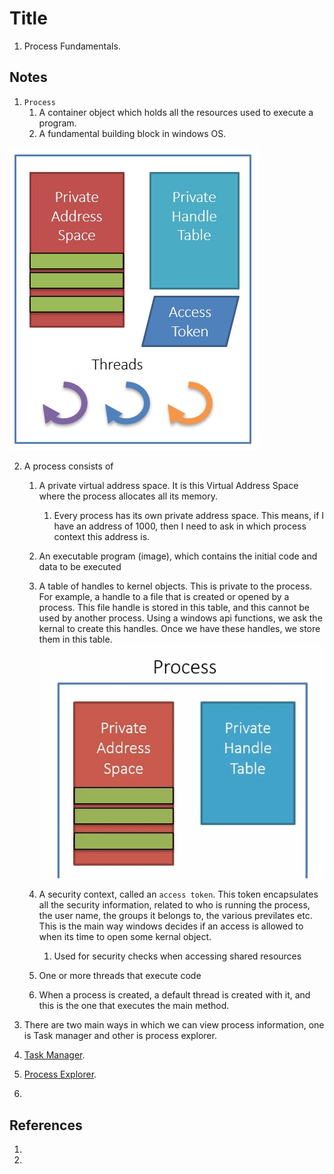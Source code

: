 # Title
1. Process Fundamentals.

## Notes

1. `Process` 
   1. A container object which holds all the resources used to execute a program.
   2. A fundamental building block in windows OS.

![A typical Windows Process](Images/50_50_Windows_Process.jpg)

   2. A process consists of

      1. A private virtual address space. It is this Virtual Address Space where the process allocates all its memory.
         1. Every process has its own private address space. This means, if I have an address of 1000, then I need to ask in which process context this address is.  

      2. An executable program (image), which contains the initial code and data to be executed

      3. A table of handles to kernel objects. This is private to the process. For example, a handle to a file that is created or opened by a process. This file handle is stored in this table, and this cannot be used by another process. Using a windows api functions, we ask the kernal to create this handles. Once we have these handles, we store them in this table.
      ![Private Handle Table](Images/51_50_Windows_Process.jpg)
      4. A security context, called an `access token`. This token encapsulates all the security information, related to who is running the process, the user name, the groups it belongs to, the various previlates etc. This is the main way windows decides if an access is allowed to when its time to open some kernal object. 

         1. Used for security checks when accessing shared resources

      5. One or more threads that execute code
      6. When a process is created, a default thread is created with it, and this is the one that executes the main method.

   3. There are two main ways in which we can view process information, one is Task manager and other is process explorer. 

   4. [Task Manager](./TaskManager.md).
 
   5. [Process Explorer](./ProcessExplorer.md).

   6. 

## References

1. 

2. 

